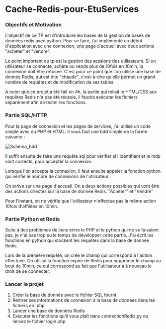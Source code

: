 # Cache-Redis-pour-EtuServices


### Objectifs et Motivation

L'objectif de ce TP est d'introduire les bases de la gestion de bases de données redis avec python.
Pour se faire, j'ai implémenté un début d'application avec une connexion, une page d'accueil avec deux actions "acheter" et "vendre".

Le point important du tp est la gestion des sessions des utilisateurs. 
Si un utilisateur se connecte, achète ou vends plus de 10fois en 10min, la connexion doit être refusée. 
C'est pour ce point que l'on utilise une base de donnée Redis, qui est dite "chaude", c'est-à-dire qu'elle permet un grand nombre de requêtes et de modification de ses tables.

A noter que ce projet a été fait en 4h, la partie qui reliait le HTML/CSS aux requêtes Redis n'a pas été réussie, il faudra exécuter les fichiers séparément afin de tester les fonctions.


### Partie SQL/HTTP

Pour la page de connexion et les pages de services, j'ai utilisé un code simple avec du PHP et HTML.
Il vous faut une bdd simple de la forme suivante :

![Schéma_bdd](table.jpg "Table de la bdd")

Il suffit ensuite de faire une requête sql pour vérifier si l'identifiant et le mdp sont corrects, pour accepter la connexion.

Lorsque l'on accepte la connexion, il faut ensuite appeler la fonction python qui vérifie le nombre de connexions de l'utilisateur.

On arrive sur une page d'accueil. 
On a deux actions possibles qui vont être des actions directes sur la base de donnée Redis.
"Acheter" et "Vendre"

Pour l'instant, on ne vérifie que l'utilisateur n'effectue pas la même action 10fois d'affilées en 10min.

### Partie Python et Redis

Suite à des problèmes de liens entre le PHP et le python qui ne se faisaient pas, je n'ai pas trop eu le temps de développer cette partie.
J'ai écrit les fonctions en python qui stockent les requêtes dans la base de donnée Redis.

Lors de la première requête, on crée le champ qui correspond à l'action effectuée. 
On utilise la fonction expire de Redis pour supprimer le champ au bout de 10min, ce qui correspond au fait que l'utilisateur a à nouveau le droit de se connecter.

### Lancer le projet

1) Créer la base de donnée avec le fichier SQL fourni
2) Rentrer ses informations de connexion à la base de données dans les fichiers en .php
3) Lancer une base de données Redis
4) Exécuter les fonctions qu'il vous plaît dans connectionRedis.py ou lancez le fichier login.php

